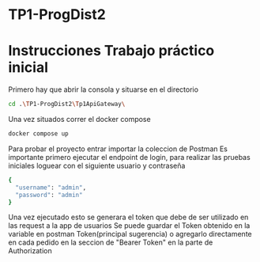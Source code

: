 # TP1-ProgDist2

# Instrucciones Trabajo práctico inicial

Primero hay que abrir la consola y situarse en el directorio

```bash
cd .\TP1-ProgDist2\Tp1ApiGateway\
```

Una vez situados correr el docker compose

```bash
docker compose up
```

Para probar el proyecto entrar importar la coleccion de Postman
Es importante primero ejecutar el endpoint de login, para realizar las pruebas iniciales loguear con el siguiente usuario y contraseña

```bash
{
  "username": "admin",
  "password": "admin"
}
```
Una vez ejecutado esto se generara el token que debe de ser utilizado en las request a la app de usuarios
Se puede guardar el Token obtenido en la variable en postman Token(principal sugerencia) o agregarlo directamente en cada pedido en la seccion de "Bearer Token" en la parte de Authorization
